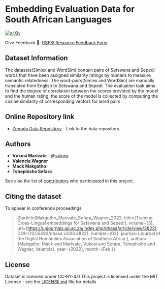 # Embedding Evaluation Data for South African Languages

[![arXiv](https://img.shields.io/badge/arXiv-2111.06230-b31b1b.svg)](https://arxiv.org/abs/2111.06230)

Give Feedback 📑: [DSFSI Resource Feedback Form](https://docs.google.com/forms/d/e/1FAIpQLSf7S36dyAUPx2egmXbFpnTBuzoRulhL5Elu-N1eoMhaO7v10w/formResponse)

## Dataset Information

The datasets(Simlex and WordSim) contain pairs of Setswana and Sepedi words that have been assigned similarity ratings by humans to measure semantic relatedness. The word-pairs(Simlex and WordSim) are manually translated from English to Setswana and Sepedi. The evaluation task aims to find the degree of correlation between the scores provided by the model and the human rating, the score of the model is collected by computing the cosine similarity of corresponding vectors for word pairs.

## Online Repository link

* [Zenodo Data Repository](https://zenodo.org/record/5673974) - Link to the data repository.

## Authors

* **Vukosi Marivate** - [@vukosi](https://twitter.com/vukosi)
* **Valencia Wagner**
* **Mack Makgatho**
* **Tshephisho Sefara**

See also the list of [contributors](https://github.com/dsfsi/embedding-eval-data//contributors) who participated in this project.

## Citing the dataset

To appear in conference proceedings

>@article{Makgatho_Marivate_Sefara_Wagner_2022, title={Training Cross-Lingual embeddings for Setswana and Sepedi}, 
volume={3}, 
url={https://upjournals.up.ac.za/index.php/dhasa/article/view/3822}, 
DOI={10.55492/dhasa.v3i03.3822}, 
number={03},
journal={Journal of the Digital Humanities Association of Southern Africa },
author={Makgatho, Mack and Marivate, Vukosi and Sefara, Tshephisho and Wagner, Valencia}, 
year={2022}, 
month={Feb.}}

## License
Dataset is licensed under CC-BY-4.0
This project is licensed under the MIT License - see the [LICENSE.md](LICENSE.md) file for details
